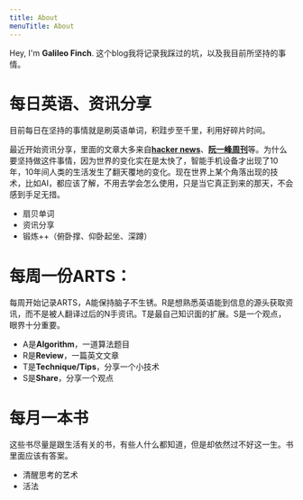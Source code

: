```yaml
---
title: About
menuTitle: About
---
```


Hey, I'm **Galileo Finch**.
这个blog我将记录我踩过的坑，以及我目前所坚持的事情。

# 每日英语、资讯分享

目前每日在坚持的事情就是刷英语单词，积跬步至千里，利用好碎片时间。

最近开始资讯分享，里面的文章大多来自[**hacker news**](https://news.ycombinator.com/)、[**阮一峰周刊**](https://www.yuque.com/ruanyf/share/)等。为什么要坚持做这件事情，因为世界的变化实在是太快了，智能手机设备才出现了10年，10年间人类的生活发生了翻天覆地的变化。现在世界上某个角落出现的技术，比如AI，都应该了解，不用去学会怎么使用，只是当它真正到来的那天，不会感到手足无措。

* 扇贝单词
* 资讯分享
* 锻炼++（俯卧撑、仰卧起坐、深蹲）

# 每周一份ARTS：

每周开始记录ARTS，A能保持脑子不生锈。R是想熟悉英语能到信息的源头获取资讯，而不是被人翻译过后的N手资讯。T是最自己知识面的扩展。S是一个观点，眼界十分重要。

* A是**Algorithm**，一道算法题目
* R是**Review**，一篇英文文章
* T是**Technique/Tips**，分享一个小技术
* S是**Share**，分享一个观点

# 每月一本书

这些书尽量是跟生活有关的书，有些人什么都知道，但是却依然过不好这一生。书里面应该有答案。

* 清醒思考的艺术
* 活法
